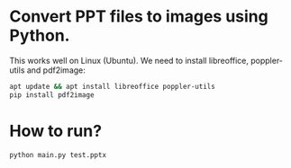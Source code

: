 # Convert PPT files to images using Python.

This works well on Linux (Ubuntu). We need to install libreoffice,
poppler-utils and pdf2image:

```bash
apt update && apt install libreoffice poppler-utils
pip install pdf2image
```

# How to run?

```bash
python main.py test.pptx
```